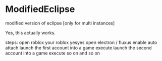 # ModifiedEclipse
modified version of eclipse [only for multi instances]

Yes, this actually works.

steps:
open roblox your roblox yesyes
open electron / fluxus
enable auto attach
launch the first account into a game
execute
launch the second account into a game
execute
so on and so on
